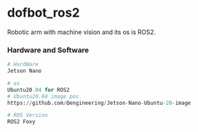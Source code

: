 # dofbot_ros2
Robotic arm with machine vision and its os is ROS2.



### Hardware and Software

```python
# HardWare
Jetson Nano

# os
Ubuntu20.04 for ROS2
# Ubuntu20.04 image pos
https://github.com/Qengineering/Jetson-Nano-Ubuntu-20-image

# ROS Version
ROS2 Foxy
```








